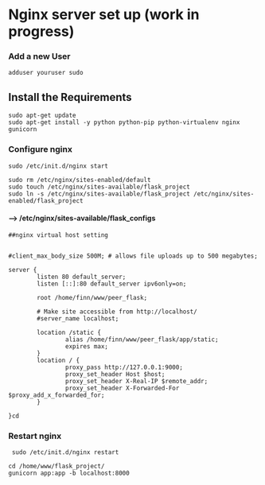 # Nginx server set up (work in progress)

### Add a new User 
```adduser youruser sudo```  

## Install the Requirements 
```sudo apt-get update```  
```sudo apt-get install -y python python-pip python-virtualenv nginx gunicorn```  

### Configure nginx  
```sudo /etc/init.d/nginx start```  
```
sudo rm /etc/nginx/sites-enabled/default
sudo touch /etc/nginx/sites-available/flask_project
sudo ln -s /etc/nginx/sites-available/flask_project /etc/nginx/sites-enabled/flask_project
```
#### --> /etc/nginx/sites-available/flask_configs 
```
##nginx virtual host setting


#client_max_body_size 500M; # allows file uploads up to 500 megabytes;

server {
        listen 80 default_server;
        listen [::]:80 default_server ipv6only=on;

        root /home/finn/www/peer_flask;

        # Make site accessible from http://localhost/
        #server_name localhost;

        location /static {
                alias /home/finn/www/peer_flask/app/static;
                expires max;
        }
        location / {
                proxy_pass http://127.0.0.1:9000;
                proxy_set_header Host $host;
                proxy_set_header X-Real-IP $remote_addr;
                proxy_set_header X-Forwarded-For $proxy_add_x_forwarded_for;
        }

}cd
```
### Restart nginx 
``` sudo /etc/init.d/nginx restart```  
```
cd /home/www/flask_project/
gunicorn app:app -b localhost:8000
```